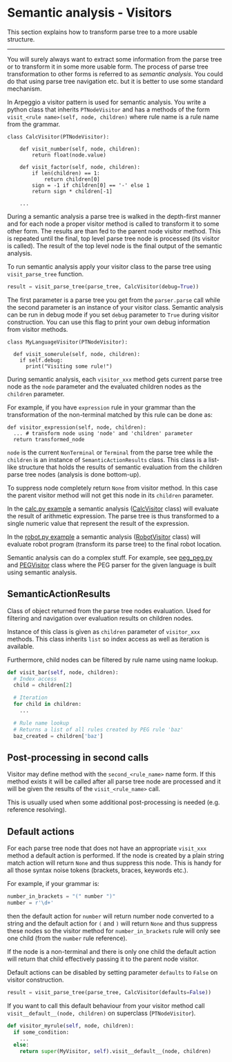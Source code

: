 # Semantic analysis - Visitors

This section explains how to transform parse tree to a more usable structure.

---

You will surely always want to extract some information from the parse tree or
to transform it in some more usable form.  The process of parse tree
transformation to other forms is referred to as *semantic analysis*.  You could
do that using parse tree navigation etc. but it is better to use some standard
mechanism.

In Arpeggio a visitor pattern is used for semantic analysis. You write a python
class that inherits `PTNodeVisitor` and has a methods of the form
`visit_<rule name>(self, node, children)` where rule name is a rule name from
the grammar.

    class CalcVisitor(PTNodeVisitor):

        def visit_number(self, node, children):
            return float(node.value)

        def visit_factor(self, node, children):
            if len(children) == 1:
                return children[0]
            sign = -1 if children[0] == '-' else 1
            return sign * children[-1]

        ...


During a semantic analysis a parse tree is walked in the depth-first manner and
for each node a proper visitor method is called to transform it to some other
form. The results are than fed to the parent node visitor method.  This is
repeated until the final, top level parse tree node is processed (its visitor is
called). The result of the top level node is the final output of the semantic
analysis.


To run semantic analysis apply your visitor class to the parse tree using
`visit_parse_tree` function.

```python
result = visit_parse_tree(parse_tree, CalcVisitor(debug=True))
```

The first parameter is a parse tree you get from the `parser.parse` call while
the second parameter is an instance of your visitor class. Semantic analysis can
be run in debug mode if you set `debug` parameter to `True` during visitor
construction. You can use this flag to print your own debug information from
visitor methods.

    class MyLanguageVisitor(PTNodeVisitor):

      def visit_somerule(self, node, children):
        if self.debug:
          print("Visiting some rule!")

During semantic analysis, each `visitor_xxx` method gets current parse tree node
as the `node` parameter and the evaluated children nodes as the `children`
parameter.

For example, if you have `expression` rule in your grammar than the
transformation of the non-terminal matched by this rule can be done as:

    def visitor_expression(self, node, children):
      ... # transform node using 'node' and 'children' parameter
      return transformed_node


`node` is the current `NonTerminal` or `Terminal` from the parse tree while the
`children` is an instance of `SemanticActionResults` class. This class is a
list-like structure that holds the results of semantic evaluation from the
children parse tree nodes (analysis is done bottom-up).

To suppress node completely return `None` from visitor method. In this case
the parent visitor method will not get this node in its `children` parameter.

In the [calc.py
example](https://github.com/textX/Arpeggio/blob/master/examples/calc/calc.py)
a semantic analysis
([CalcVisitor](https://github.com/textX/Arpeggio/blob/master/examples/calc/calc.py#L31)
class) will evaluate the result of arithmetic expression. The parse tree is thus
transformed to a single numeric value that represent the result of the
expression.

In the [robot.py
example](https://github.com/textX/Arpeggio/tree/master/examples/robot) a
semantic analysis
([RobotVisitor](https://github.com/textX/Arpeggio/blob/master/examples/robot/robot.py#L36)
class) will evaluate robot program (transform its parse tree) to the final robot
location.

Semantic analysis can do a complex stuff. For example, see
[peg_peg.py](https://github.com/textX/Arpeggio/blob/master/examples/peg_peg/peg_peg.py)
and
[PEGVisitor](https://github.com/textX/Arpeggio/blob/master/arpeggio/peg.py#L53)
class where the PEG parser for the given language is built using semantic
analysis.


## SemanticActionResults

Class of object returned from the parse tree nodes evaluation. Used for
filtering and navigation over evaluation results on children nodes.

Instance of this class is given as `children` parameter of `visitor_xxx`
methods.  This class inherits `list` so index access as well as iteration is
available.

Furthermore, child nodes can be filtered by rule name using name lookup.

```python
def visit_bar(self, node, children):
  # Index access
  child = children[2]

  # Iteration
  for child in children:
    ...

  # Rule name lookup
  # Returns a list of all rules created by PEG rule 'baz'
  baz_created = children['baz']
```

## Post-processing in second calls

Visitor may define method with the `second_<rule_name>` name form. If this
method exists it will be called after all parse tree node are processed and it
will be given the results of the `visit_<rule_name>` call.

This is usually used when some additional post-processing is needed (e.g.
reference resolving).


## Default actions

For each parse tree node that does not have an appropriate `visit_xxx` method a
default action is performed. If the node is created by a plain string match
action will return `None` and thus suppress this node. This is handy for all
those syntax noise tokens (brackets, braces, keywords etc.).

For example, if your grammar is:

```python
number_in_brackets = "(" number ")"
number = r'\d+'
```

then the default action for `number` will return number node converted to
a string and the default action for `(` and `)` will return `None` and thus
suppress these nodes so the visitor method for `number_in_brackets` rule will
only see one child (from the `number` rule reference).

If the node is a non-terminal and there is only one child the default action
will return that child effectively passing it to the parent node visitor.

Default actions can be disabled by setting parameter `defaults` to `False` on
visitor construction.

```python
result = visit_parse_tree(parse_tree, CalcVisitor(defaults=False))
```

If you want to call this default behaviour from your visitor method call
`visit__default__(node, children)` on superclass (`PTNodeVisitor`).

```python
def visitor_myrule(self, node, children):
  if some_condition:
    ...
  else:
    return super(MyVisitor, self).visit__default__(node, children)
```

